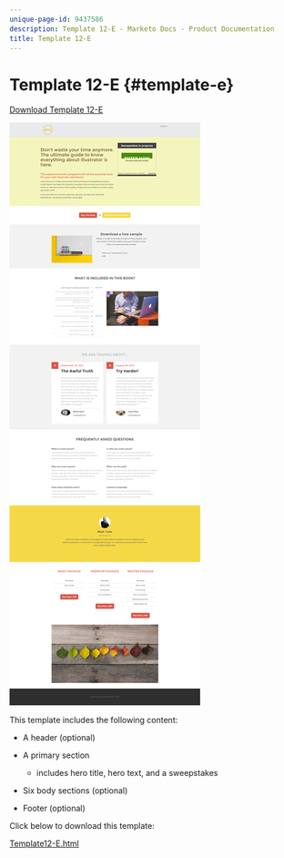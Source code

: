 ```yaml
---
unique-page-id: 9437586
description: Template 12-E - Marketo Docs - Product Documentation
title: Template 12-E
---
```


# Template 12-E {#template-e}

[Download Template 12-E](http://docs.marketo.com/download/attachments/9437586/template-12e.html?version=1&modificationdate=1438211652000&api=v2)

![](assets/image2015-8-4-14-3a45-3a47.png)

This template includes the following content:

* A header (optional)
* A primary section

    * includes hero title, hero text, and a sweepstakes

* Six body sections (optional)
* Footer (optional)

Click below to download this template:

[Template12-E.html](http://docs.marketo.com/download/attachments/9437586/template-12e.html?version=1&modificationdate=1438211652000&api=v2)
